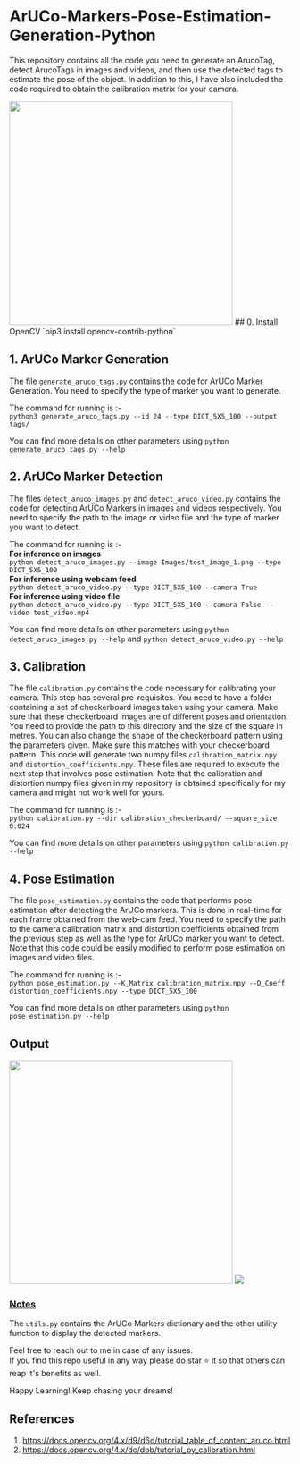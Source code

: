 # ArUCo-Markers-Pose-Estimation-Generation-Python

This repository contains all the code you need to generate an ArucoTag,
detect ArucoTags in images and videos, and then use the detected tags
to estimate the pose of the object. In addition to this, I have also 
included the code required to obtain the calibration matrix for your 
camera.

<img src = 'Images/pose_output_image.png' width=400 height=400>
## 0. Install OpenCV
`pip3 install opencv-contrib-python`<br>

## 1. ArUCo Marker Generation
The file `generate_aruco_tags.py` contains the code for ArUCo Marker Generation.
You need to specify the type of marker you want to generate.

The command for running is :-  
`python3 generate_aruco_tags.py --id 24 --type DICT_5X5_100 --output tags/`

You can find more details on other parameters using `python generate_aruco_tags.py --help`

## 2. ArUCo Marker Detection
The files `detect_aruco_images.py` and `detect_aruco_video.py` contains the code for detecting
ArUCo Markers in images and videos respectively. You need to specify the path to the image or 
video file and the type of marker you want to detect.

The command for running is :-  
**For inference on images**   
`python detect_aruco_images.py --image Images/test_image_1.png --type DICT_5X5_100`  
**For inference using webcam feed**  
`python detect_aruco_video.py --type DICT_5X5_100 --camera True `  
**For inference using video file**   
`python detect_aruco_video.py --type DICT_5X5_100 --camera False --video test_video.mp4`  

You can find more details on other parameters using `python detect_aruco_images.py --help`
and `python detect_aruco_video.py --help`

## 3. Calibration
The file `calibration.py` contains the code necessary for calibrating your camera. This step 
has several pre-requisites. You need to have a folder containing a set of checkerboard images 
taken using your camera. Make sure that these checkerboard images are of different poses and 
orientation. You need to provide the path to this directory and the size of the square in metres. 
You can also change the shape of the checkerboard pattern using the parameters given. Make sure this
matches with your checkerboard pattern. This code will generate two numpy files `calibration_matrix.npy` and `distortion_coefficients.npy`. These files are required to execute the next step that involves pose estimation. 
Note that the calibration and distortion numpy files given in my repository is obtained specifically for my camera 
and might not work well for yours.   

The command for running is :-  
`python calibration.py --dir calibration_checkerboard/ --square_size 0.024`

You can find more details on other parameters using `python calibration.py --help`  

## 4. Pose Estimation  
The file `pose_estimation.py` contains the code that performs pose estimation after detecting the 
ArUCo markers. This is done in real-time for each frame obtained from the web-cam feed. You need to specify 
the path to the camera calibration matrix and distortion coefficients obtained from the previous step as well 
as the type for ArUCo marker you want to detect. Note that this code could be easily modified to perform 
pose estimation on images and video files.  

The command for running is :-  
`python pose_estimation.py --K_Matrix calibration_matrix.npy --D_Coeff distortion_coefficients.npy --type DICT_5X5_100`  


You can find more details on other parameters using `python pose_estimation.py --help`  

## Output

<img src ='Images/output_sample.png' width = 400>  

<img src ='Images/pose_output.gif'>

### <ins>Notes</ins>
The `utils.py` contains the ArUCo Markers dictionary and the other utility function to display the detected markers.

Feel free to reach out to me in case of any issues.  
If you find this repo useful in any way please do star ⭐️ it so that others can reap it's benefits as well.

Happy Learning! Keep chasing your dreams!

## References
1. https://docs.opencv.org/4.x/d9/d6d/tutorial_table_of_content_aruco.html
2. https://docs.opencv.org/4.x/dc/dbb/tutorial_py_calibration.html
